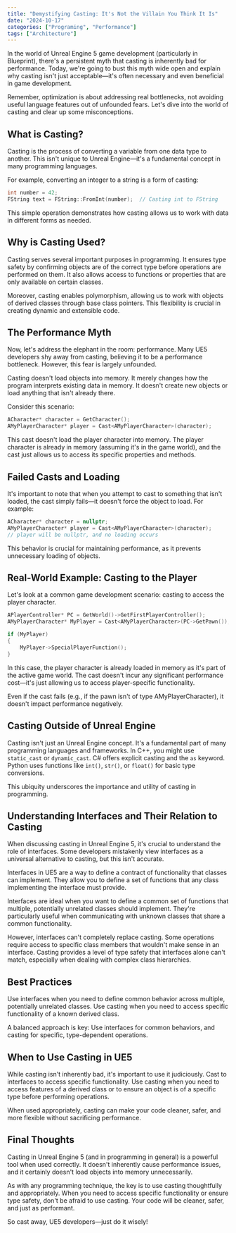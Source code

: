 ```yaml
---
title: "Demystifying Casting: It's Not the Villain You Think It Is"
date: "2024-10-17"
categories: ["Programing", "Performance"] 
tags: ["Architecture"]
---
```


In the world of Unreal Engine 5 game development (particularly in Blueprint), there's a persistent myth that casting is inherently bad for performance. Today, we're going to bust this myth wide open and explain why casting isn't just acceptable—it's often necessary and even beneficial in game development.

Remember, optimization is about addressing real bottlenecks, not avoiding useful language features out of unfounded fears. Let's dive into the world of casting and clear up some misconceptions.

## What is Casting?

Casting is the process of converting a variable from one data type to another. This isn't unique to Unreal Engine—it's a fundamental concept in many programming languages.

For example, converting an integer to a string is a form of casting:

```cpp
int number = 42;
FString text = FString::FromInt(number);  // Casting int to FString
```

This simple operation demonstrates how casting allows us to work with data in different forms as needed.

## Why is Casting Used?

Casting serves several important purposes in programming. It ensures type safety by confirming objects are of the correct type before operations are performed on them. It also allows access to functions or properties that are only available on certain classes.

Moreover, casting enables polymorphism, allowing us to work with objects of derived classes through base class pointers. This flexibility is crucial in creating dynamic and extensible code.

## The Performance Myth

Now, let's address the elephant in the room: performance. Many UE5 developers shy away from casting, believing it to be a performance bottleneck. However, this fear is largely unfounded.

Casting doesn't load objects into memory. It merely changes how the program interprets existing data in memory. It doesn't create new objects or load anything that isn't already there.

Consider this scenario:

```cpp
ACharacter* character = GetCharacter();
AMyPlayerCharacter* player = Cast<AMyPlayerCharacter>(character);
```

This cast doesn't load the player character into memory. The player character is already in memory (assuming it's in the game world), and the cast just allows us to access its specific properties and methods.

## Failed Casts and Loading

It's important to note that when you attempt to cast to something that isn't loaded, the cast simply fails—it doesn't force the object to load. For example:

```cpp
ACharacter* character = nullptr;
AMyPlayerCharacter* player = Cast<AMyPlayerCharacter>(character);
// player will be nullptr, and no loading occurs
```

This behavior is crucial for maintaining performance, as it prevents unnecessary loading of objects.

## Real-World Example: Casting to the Player

Let's look at a common game development scenario: casting to access the player character.

```cpp
APlayerController* PC = GetWorld()->GetFirstPlayerController();
AMyPlayerCharacter* MyPlayer = Cast<AMyPlayerCharacter>(PC->GetPawn());

if (MyPlayer)
{
    MyPlayer->SpecialPlayerFunction();
}
```

In this case, the player character is already loaded in memory as it's part of the active game world. The cast doesn't incur any significant performance cost—it's just allowing us to access player-specific functionality.

Even if the cast fails (e.g., if the pawn isn't of type AMyPlayerCharacter), it doesn't impact performance negatively.

## Casting Outside of Unreal Engine

Casting isn't just an Unreal Engine concept. It's a fundamental part of many programming languages and frameworks. In C++, you might use `static_cast` or `dynamic_cast`. C# offers explicit casting and the `as` keyword. Python uses functions like `int()`, `str()`, or `float()` for basic type conversions.

This ubiquity underscores the importance and utility of casting in programming.

## Understanding Interfaces and Their Relation to Casting

When discussing casting in Unreal Engine 5, it's crucial to understand the role of interfaces. Some developers mistakenly view interfaces as a universal alternative to casting, but this isn't accurate.

Interfaces in UE5 are a way to define a contract of functionality that classes can implement. They allow you to define a set of functions that any class implementing the interface must provide.

Interfaces are ideal when you want to define a common set of functions that multiple, potentially unrelated classes should implement. They're particularly useful when communicating with unknown classes that share a common functionality.

However, interfaces can't completely replace casting. Some operations require access to specific class members that wouldn't make sense in an interface. Casting provides a level of type safety that interfaces alone can't match, especially when dealing with complex class hierarchies.

## Best Practices

Use interfaces when you need to define common behavior across multiple, potentially unrelated classes. Use casting when you need to access specific functionality of a known derived class.

A balanced approach is key: Use interfaces for common behaviors, and casting for specific, type-dependent operations.

## When to Use Casting in UE5

While casting isn't inherently bad, it's important to use it judiciously. Cast to interfaces to access specific functionality. Use casting when you need to access features of a derived class or to ensure an object is of a specific type before performing operations.

When used appropriately, casting can make your code cleaner, safer, and more flexible without sacrificing performance.

## Final Thoughts

Casting in Unreal Engine 5 (and in programming in general) is a powerful tool when used correctly. It doesn't inherently cause performance issues, and it certainly doesn't load objects into memory unnecessarily.

As with any programming technique, the key is to use casting thoughtfully and appropriately. When you need to access specific functionality or ensure type safety, don't be afraid to use casting. Your code will be cleaner, safer, and just as performant.

So cast away, UE5 developers—just do it wisely!